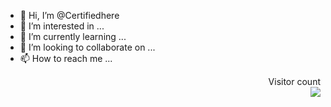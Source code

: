 - 👋 Hi, I’m @Certifiedhere
- 👀 I’m interested in ...
- 🌱 I’m currently learning ...
- 💞️ I’m looking to collaborate on ...
- 📫 How to reach me ...

<p align="right"> 
  Visitor count<br>
  <img src="https://profile-counter.glitch.me/Certifiedhere/count.svg" />
</p>
<!---
Certifiedhere/Certifiedhere is a ✨ special ✨ repository because its `README.md` (this file) appears on your GitHub profile.
You can click the Preview link to take a look at your changes.
--->
